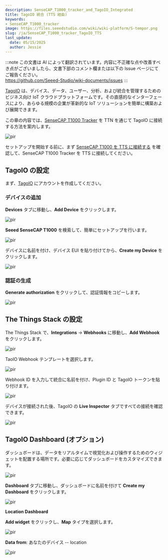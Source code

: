 ```yaml
---
description: SenseCAP_T1000_tracker_and_TagoIO_Integrated
title: TagoIO 統合 (TTS 経由)
keywords:
- SenseCAP_T1000_tracker
image: https://files.seeedstudio.com/wiki/wiki-platform/S-tempor.png
slug: /ja/SenseCAP_T1000_tracker_TagoIO_TTS
last_update:
  date: 05/15/2025
  author: Jessie
---
```

:::note
この文書は AI によって翻訳されています。内容に不正確な点や改善すべき点がございましたら、文書下部のコメント欄または以下の Issue ページにてご報告ください。  
https://github.com/Seeed-Studio/wiki-documents/issues
:::

[TagoIO](https://tago.io/) は、デバイス、データ、ユーザー、分析、および統合を管理するためのビジネス向け IoT クラウドプラットフォームです。その直感的なインターフェースにより、あらゆる規模の企業が革新的な IoT ソリューションを簡単に構築および展開できます。

この章の内容では、[SenseCAP T1000 Tracker](https://www.seeedstudio.com/SenseCAP-Card-Tracker-T1000-A-p-5697.html) を TTN を通じて TagoIO に接続する方法を案内します。

<p style={{textAlign: 'center'}}><img src="https://files.seeedstudio.com/wiki/SenseCAP/Tracker/tagoio.png" alt="pir" width={800} height="auto" /></p>

セットアップを開始する前に、まず [SenseCAP T1000 を TTS に接続する](https://wiki.seeedstudio.com/ja/SenseCAP_T1000_tracker_TTN) を確認して、SenseCAP T1000 Tracker を TTS に接続してください。

## TagoIO の設定

まず、[TagoIO](https://admin.tago.io/signup) にアカウントを作成してください。

### デバイスの追加

**Devices** タブに移動し、**Add Device** をクリックします。

<p style={{textAlign: 'center'}}><img src="https://files.seeedstudio.com/wiki/SenseCAP/Tracker/tagoio_device.png" alt="pir" width={800} height="auto" /></p>

**Seeed SenseCAP T1000** を検索して、簡単にセットアップを行います。

<p style={{textAlign: 'center'}}><img src="https://files.seeedstudio.com/wiki/SenseCAP/Tracker/tagoio_template.png" alt="pir" width={800} height="auto" /></p>

デバイスに名前を付け、デバイス EUI を貼り付けてから、**Create my Device** をクリックします。

<p style={{textAlign: 'center'}}><img src="https://files.seeedstudio.com/wiki/SenseCAP/Tracker/c_my_device.png" alt="pir" width={800} height="auto" /></p>

### 認証の生成

**Generate authorization** をクリックして、認証情報をコピーします。

<p style={{textAlign: 'center'}}><img src="https://files.seeedstudio.com/wiki/SenseCAP/Tracker/authorization.png" alt="pir" width={800} height="auto" /></p>

## The Things Stack の設定

The Things Stack で、**Integrations** → **Webhooks** に移動し、**Add Webhook** をクリックします。

<p style={{textAlign: 'center'}}><img src="https://files.seeedstudio.com/wiki/SenseCAP/Tracker/add_webhook1.png" alt="pir" width={800} height="auto" /></p>

TaoIO Webhook テンプレートを選択します。

<p style={{textAlign: 'center'}}><img src="https://files.seeedstudio.com/wiki/SenseCAP/Tracker/TTS_web_IO.png" alt="pir" width={800} height="auto" /></p>

Webhook ID を入力して統合に名前を付け、Plugin ID と TagoIO トークンを貼り付けます。

<p style={{textAlign: 'center'}}><img src="https://files.seeedstudio.com/wiki/SenseCAP/Tracker/webhook_TTS.png" alt="pir" width={800} height="auto" /></p>

デバイスが接続された後、TagoIO の **Live Inspector** タブですべての接続を確認できます。

<p style={{textAlign: 'center'}}><img src="https://files.seeedstudio.com/wiki/SenseCAP/Tracker/live_inspec.png" alt="pir" width={800} height="auto" /></p>

## TagoIO Dashboard (オプション)

ダッシュボードは、データをリアルタイムで視覚化および操作するためのウィジェットを配置する場所です。必要に応じてダッシュボードをカスタマイズできます。

<p style={{textAlign: 'center'}}><img src="https://files.seeedstudio.com/wiki/SenseCAP/Tracker/tagoio_dash.png" alt="pir" width={800} height="auto" /></p>

**Dashboard** タブに移動し、ダッシュボードに名前を付けて **Create my Dashboard** をクリックします。

<p style={{textAlign: 'center'}}><img src="https://files.seeedstudio.com/wiki/SenseCAP/Tracker/create_dashfortagoio.png" alt="pir" width={800} height="auto" /></p>

**Location Dashboard**

**Add widget** をクリックし、**Map** タイプを選択します。

<p style={{textAlign: 'center'}}><img src="https://files.seeedstudio.com/wiki/SenseCAP/Tracker/maptagoio.png" alt="pir" width={800} height="auto" /></p>

**Data from**: あなたのデバイス -- location

<p style={{textAlign: 'center'}}><img src="https://files.seeedstudio.com/wiki/SenseCAP/Tracker/map_done_io.png" alt="pir" width={800} height="auto" /></p>